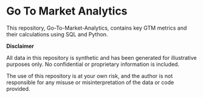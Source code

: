 # Go To Market Analytics

This repository, Go-To-Market-Analytics, contains key GTM metrics and their calculations using SQL and Python.

**Disclaimer**

All data in this repository is synthetic and has been generated for illustrative purposes only.
No confidential or proprietary information is included. 

The use of this repository is at your own risk, and the author is not responsible for any misuse or misinterpretation of the data or code provided.
